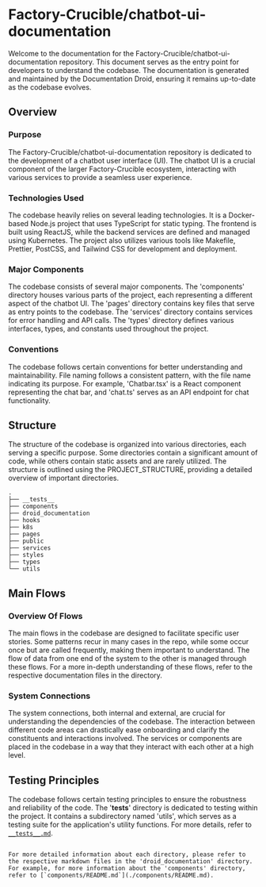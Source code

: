 
# Factory-Crucible/chatbot-ui-documentation

Welcome to the documentation for the Factory-Crucible/chatbot-ui-documentation repository. This document serves as the entry point for developers to understand the codebase. The documentation is generated and maintained by the Documentation Droid, ensuring it remains up-to-date as the codebase evolves.

## Overview

### Purpose

The Factory-Crucible/chatbot-ui-documentation repository is dedicated to the development of a chatbot user interface (UI). The chatbot UI is a crucial component of the larger Factory-Crucible ecosystem, interacting with various services to provide a seamless user experience.

### Technologies Used

The codebase heavily relies on several leading technologies. It is a Docker-based Node.js project that uses TypeScript for static typing. The frontend is built using ReactJS, while the backend services are defined and managed using Kubernetes. The project also utilizes various tools like Makefile, Prettier, PostCSS, and Tailwind CSS for development and deployment.

### Major Components

The codebase consists of several major components. The 'components' directory houses various parts of the project, each representing a different aspect of the chatbot UI. The 'pages' directory contains key files that serve as entry points to the codebase. The 'services' directory contains services for error handling and API calls. The 'types' directory defines various interfaces, types, and constants used throughout the project.

### Conventions

The codebase follows certain conventions for better understanding and maintainability. File naming follows a consistent pattern, with the file name indicating its purpose. For example, 'Chatbar.tsx' is a React component representing the chat bar, and 'chat.ts' serves as an API endpoint for chat functionality.

## Structure

The structure of the codebase is organized into various directories, each serving a specific purpose. Some directories contain a significant amount of code, while others contain static assets and are rarely utilized. The structure is outlined using the PROJECT_STRUCTURE, providing a detailed overview of important directories.

```
.
├── __tests__
├── components
├── droid_documentation
├── hooks
├── k8s
├── pages
├── public
├── services
├── styles
├── types
└── utils
```

## Main Flows

### Overview Of Flows

The main flows in the codebase are designed to facilitate specific user stories. Some patterns recur in many cases in the repo, while some occur once but are called frequently, making them important to understand. The flow of data from one end of the system to the other is managed through these flows. For a more in-depth understanding of these flows, refer to the respective documentation files in the directory.

### System Connections

The system connections, both internal and external, are crucial for understanding the dependencies of the codebase. The interaction between different code areas can drastically ease onboarding and clarify the constituents and interactions involved. The services or components are placed in the codebase in a way that they interact with each other at a high level.

## Testing Principles

The codebase follows certain testing principles to ensure the robustness and reliability of the code. The '**tests**' directory is dedicated to testing within the project. It contains a subdirectory named 'utils', which serves as a testing suite for the application's utility functions. For more details, refer to [`__tests__.md`](./__tests__.md).

```

For more detailed information about each directory, please refer to the respective markdown files in the 'droid_documentation' directory. For example, for more information about the 'components' directory, refer to [`components/README.md`](./components/README.md).
```
